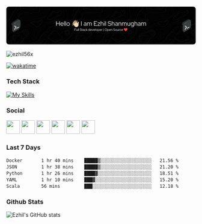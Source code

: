 ![Header](./header.png)

<p align="left"> <img src="https://komarev.com/ghpvc/?username=ezhil56x&label=Profile%20views&color=0e75b6&style=flat" alt="ezhil56x" /> </p>

[![wakatime](https://wakatime.com/badge/user/e780b5d2-6a76-4fde-a594-4ff159327ad3.svg)](https://wakatime.com/@e780b5d2-6a76-4fde-a594-4ff159327ad3)

### Tech Stack

[![My Skills](https://skillicons.dev/icons?i=c,cpp,py,java,kotlin,js,php,html,css,bootstrap,react,ts,nextjs,jquery,flask,nodejs,express,mysql,postgres,mongodb,docker,aws,firebase,vercel,cloudflare,jenkins,nginx,figma&theme=dark&perline=15)](https://skillicons.dev)

### Social

<p align="left">
	<a href="https://discord.com/users/ezhil56x" target="_blank" rel="noreferrer"
		><img
			src="https://skillicons.dev/icons?i=discord&theme=dark"
			width="36"
			height="36"
	/></a>
	<a href="https://www.github.com/ezhil56x" target="_blank" rel="noreferrer"
		><img
			src="https://skillicons.dev/icons?i=github&theme=dark"
			width="36"
			height="36"
	/></a>
	<a href="https://git.selfmade.ninja/ezhil930" target="_blank" rel="noreferrer"
		><img
			src="https://skillicons.dev/icons?i=git&theme=dark"
			width="36"
			height="36"
	/></a>
	<a href="http://www.instagram.com/ezhil56x" target="_blank" rel="noreferrer"
		><img
			src="https://skillicons.dev/icons?i=instagram&theme=dark"
			width="36"
			height="36"
	/></a>
	<a
		href="https://www.linkedin.com/in/ezhilshanmugham"
		target="_blank"
		rel="noreferrer"
		><img
			src="https://skillicons.dev/icons?i=linkedin&theme=dark"
			width="36"
			height="36"
	/></a>
	<a href="https://www.twitter.com/ezhil56x" target="_blank" rel="noreferrer"
		><img
			src="https://skillicons.dev/icons?i=twitter&theme=dark"
			width="36"
			height="36"
	/></a>
</p>

### Last 7 Days

<!--START_SECTION:waka-->

```txt
Docker       1 hr 40 mins    █████▒░░░░░░░░░░░░░░░░░░░   21.56 %
JSON         1 hr 38 mins    █████▒░░░░░░░░░░░░░░░░░░░   21.20 %
Python       1 hr 26 mins    ████▓░░░░░░░░░░░░░░░░░░░░   18.51 %
YAML         1 hr 10 mins    ███▓░░░░░░░░░░░░░░░░░░░░░   15.20 %
Scala        56 mins         ███░░░░░░░░░░░░░░░░░░░░░░   12.18 %
```

<!--END_SECTION:waka-->

### Github Stats

![Ezhil's GitHub stats](https://github-readme-stats.vercel.app/api?username=ezhil56x&theme=dark&show_icons=true)
